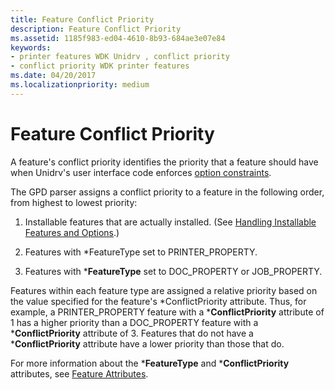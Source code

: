 ```yaml
---
title: Feature Conflict Priority
description: Feature Conflict Priority
ms.assetid: 1185f983-ed04-4610-8b93-684ae3e07e84
keywords:
- printer features WDK Unidrv , conflict priority
- conflict priority WDK printer features
ms.date: 04/20/2017
ms.localizationpriority: medium
---
```


# Feature Conflict Priority





A feature's conflict priority identifies the priority that a feature should have when Unidrv's user interface code enforces [option constraints](option-constraints.md).

The GPD parser assigns a conflict priority to a feature in the following order, from highest to lowest priority:

1.  Installable features that are actually installed. (See [Handling Installable Features and Options](handling-installable-features-and-options.md).)

2.  Features with \*FeatureType set to PRINTER\_PROPERTY.

3.  Features with \***FeatureType** set to DOC\_PROPERTY or JOB\_PROPERTY.

Features within each feature type are assigned a relative priority based on the value specified for the feature's \*ConflictPriority attribute. Thus, for example, a PRINTER\_PROPERTY feature with a \***ConflictPriority** attribute of 1 has a higher priority than a DOC\_PROPERTY feature with a \***ConflictPriority** attribute of 3. Features that do not have a \***ConflictPriority** attribute have a lower priority than those that do.

For more information about the \***FeatureType** and \***ConflictPriority** attributes, see [Feature Attributes](feature-attributes.md).

 

 




